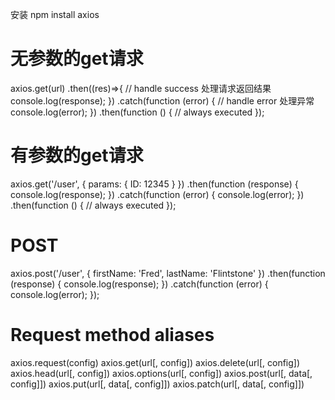 安装
npm install axios

# 无参数的get请求
axios.get(url)
.then((res)=>{
 // handle success  处理请求返回结果
    console.log(response);
})
.catch(function (error) {
    // handle error 处理异常
    console.log(error);
})
.then(function () {
    // always executed
});

# 有参数的get请求
axios.get('/user', {
    params: {
      ID: 12345
    }
  })
  .then(function (response) {
    console.log(response);
  })
  .catch(function (error) {
    console.log(error);
  })
  .then(function () {
    // always executed
  });  


# POST
axios.post('/user', {
    firstName: 'Fred',
    lastName: 'Flintstone'
  })
  .then(function (response) {
    console.log(response);
  })
  .catch(function (error) {
    console.log(error);
  });


# Request method aliases
axios.request(config)
axios.get(url[, config])
axios.delete(url[, config])
axios.head(url[, config])
axios.options(url[, config])
axios.post(url[, data[, config]])
axios.put(url[, data[, config]])
axios.patch(url[, data[, config]])